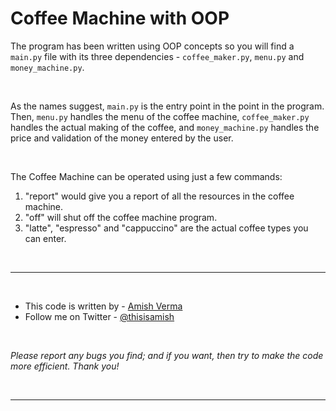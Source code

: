 # Coffee Machine with OOP

The program has been written using OOP concepts so you will find a `main.py` file with its three dependencies - `coffee_maker.py`, `menu.py` and `money_machine.py`.

<br>

As the names suggest, `main.py` is the entry point in the point in the program. Then, `menu.py` handles the menu of the coffee machine, `coffee_maker.py` handles the actual making of the coffee, and `money_machine.py` handles the price and validation of the money entered by the user.

<br>

The Coffee Machine can be operated using just a few commands:
1. "report" would give you a report of all the resources in the coffee machine.
2. "off" will shut off the coffee machine program.
3. "latte", "espresso" and "cappuccino" are the actual coffee types you can enter.

<br><hr><br>

- This code is written by - [Amish Verma](www.github.com/thisisamish)
- Follow me on Twitter - [@thisisamish](www.twitter.com/thisisamish)

<br>

*Please report any bugs you find; and if you want, then try to make the code more efficient. Thank you!*

<br><hr>

